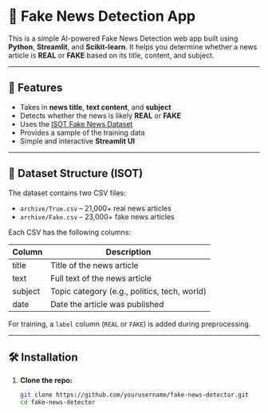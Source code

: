 # 📰 Fake News Detection App

This is a simple AI-powered Fake News Detection web app built using **Python**, **Streamlit**, and **Scikit-learn**. It helps you determine whether a news article is **REAL** or **FAKE** based on its title, content, and subject.

---

## 🚀 Features

- Takes in **news title**, **text content**, and **subject**
- Detects whether the news is likely **REAL** or **FAKE**
- Uses the [ISOT Fake News Dataset](https://www.uvic.ca/engineering/ece/isot/datasets/fake-news/index.php)
- Provides a sample of the training data
- Simple and interactive **Streamlit UI**

---

## 📁 Dataset Structure (ISOT)

The dataset contains two CSV files:

- `archive/True.csv` – 21,000+ real news articles
- `archive/Fake.csv` – 23,000+ fake news articles

Each CSV has the following columns:

| Column   | Description                                     |
|----------|-------------------------------------------------|
| title    | Title of the news article                       |
| text     | Full text of the news article                   |
| subject  | Topic category (e.g., politics, tech, world)    |
| date     | Date the article was published                  |

For training, a `label` column (`REAL` or `FAKE`) is added during preprocessing.

---

## 🛠 Installation

1. **Clone the repo:**
   ```bash
   git clone https://github.com/yourusername/fake-news-detector.git
   cd fake-news-detector
